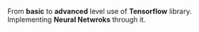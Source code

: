 From **basic** to **advanced** level use of **Tensorflow** library.  
Implementing **Neural Netwroks** through it.
